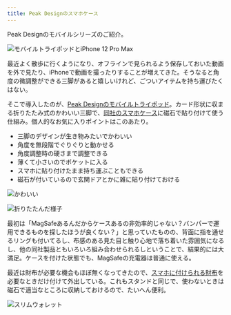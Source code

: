 ```yaml
---
title: Peak Designのスマホケース
---
```

Peak Designのモバイルシリーズのご紹介。

![](https://lh3.googleusercontent.com/docs/ADP-6oECQguwwGU0GgLt1aw2M6pYIUM0YeUtTs9s-zgp4AwTE1cHZL0nFTDhtEvuzPF_IVbDQMJFtsQPWC1ha9RhGb5CyFQhtBCrS1w-P9fsJO_PrpBDtTWMaeBGBhDhj6vJgAcSPmW-_2VNuKi_02odTimzsbjEGEN87KIU71piC33tkxwniT_YYLIS3OCz0a9c4AB7mGaYAzfPxlWxMfy_FjGRIJsnr4u8KUbKVK8-J0ELGgcRGU9kNENp7uge5grC6b2FZ15HA3eVVSRny992sgM7WWmAbr5vPpdQgYq7Dq2f0tjQOUQ4nEer7KxqbolxYvetMsqrZCW-8HAQwOh6yvLkBo1235qGr4oMYzUGyLEBSHn8Tib50P9PJIHT2VN9Pcf-vnXsImFRNHF4UK6A6XyAA4Qc_7lCcB9NxwESq6IfGTAhDArECj-SAUDba3CCnyqyyrawnIb3Ei4Y6A-tt1fm_OMAh6org0Yj4uGYsxhRmQ75TO54Ierr4oqDttqcHLT_6VENZOpvzzDYk7yVOsIySqr_4urnhBwvm_Y65Sp5AWtXFIUqm-Br5dm2vNQMyTHHThlj-5Ljltkcgca-zs2WFAQDSAYCjZJJv_PeGVQzKOT2piu9FdnKnOEkmTirwGow4dOk72DbTf2VPy5xphNO4x-NMMlrCqoViTlGGSTU5ujhHbjVvVj_55hnzNTa9T_s8cVjhXq_GQU7q_ooAYadSrv13Cz_W_YIPPIcxQFgcwsNsTajFJ8xiAVMl3UDuZs9d5hTqciq9ODlQLokcmS4OEIBgwS157kryNV4maRknQSSjYsIlZE3RYW2zArxIVWBoBkdiW3nNZmI_4VjxAEv9lobVy6rlE__CQAD4jf7L4Kg-D47d_zHmVXFfVxkEPZjUwuNYPTgam2SUrxIuyYMzhmguaajc8Ee9AzQHeKF_mUkjjMtJ8syqJwLRlX17BpRFdp1msstK2e6lTcRvNBAa4OTyRxv4fdLBfYyUdhyb0vWSQyG_bSDxVaVyAPizV3EhZjksLzKJFZ7uO8pwxgD0M0PXMNj6aglV9OpL2u2vur99pxwcMbjHWn88QQhiXpCcfHPOQNOSIGxwLsLAE6QOWs6v3NgWMRQbsUqO-R5z4AaLmZJ0vBlOPNMaLiZtJOAoiTqMJXjvTalDMS3VZqILkVFLM0fTHlx23TgeHrsZUSk-aJuOWQ0V6aySZZ4bBLlwf_QyBfN9Kzf73aHAAq0yL-2RHurph1BkWP6kebdBsyP "モバイルトライポッドとiPhone 12 Pro Max")

最近よく散歩に行くようになり、オフラインで見られるよう保存しておいた動画を外で見たり、iPhoneで動画を撮ったりすることが増えてきた。そうなると角度の微調整ができる三脚があると嬉しいけれど、ごついアイテムを持ち運びたくはない。

そこで導入したのが、[Peak Designのモバイルトライポッド](https://www.amazon.co.jp/dp/B09FRZPLL3)。カード形状に収まる折りたたみ式のかわいい三脚で、[同社のスマホケース](https://www.amazon.co.jp/dp/B09FP3HP7Z?)に磁石で貼り付けて使う仕組み。個人的なお気に入りポイントはこのあたり。

*   三脚のデザインが生き物みたいでかわいい
*   角度を無段階でぐりぐりと動かせる
*   角度調整時の硬さまで調整できる
*   薄くて小さいのでポケットに入る
*   スマホに貼り付けたまま持ち運ぶこともできる
*   磁石が付いているので玄関ドアとかに雑に貼り付けておける

![](https://lh3.googleusercontent.com/docs/ADP-6oHjCyZ_mdWKWlo4GLNhrArFIIfMv57e-eWRSQJH59jLNj4laZUoGotavFN3sWsXAhsSIVNBl0-4cTpAKm00iXOZISJ_Ukg08aFXoGnIdyRjsYrF8kgwsZNayXWRUm2BVJd4kWVXuaXYHhCFOrSQfbdc6U4adOBMIPuzXgFK2YCJDjrHgBEiww1wSMcM0MhVVn9HSqJd4Hri--i2phj-QMRNJj1wPWuJBQ0VFUAqC-_Lccf_1XyZXAEq8qB5JWw_Kqftee0CmNXJ7uj_0JNv3j3K9S05tsNo01LLDbR7kfGHJqXzPq13NARc-lLSJ-tvwsIK5eiw58JQabkw2gee6fyvkDeF4TXtdXbzCeccSBwiP7JS9P61XtrvAkRGgeK7LM0gMmoZOEpg9KUtqHZWcinCML-v-64beXtG8fp5LnBBGUUiFfG_0cvIFjajnP6oL0PFTA9rombd15_dX-Ib_SpBSOY1wzOUTcaeBzipNLXA8CAqOSIwj5GQm0D2XfFJuMqNO3SB6zG3GWECRRjg7Ol9uCDvgMQNesKQPNvCSuIKWEG0H_WnHbxAqwDtS1f1VWTB2Xi9xBdeDULuMWKu1OPCqR3-3CnFS3OQ9kT6v3x-2oQwRekfgXNlwZEzT-cSh97MbbYmrMmbpdriBHQzQDgPwuoBZuAHCJxqPNT_yJYRKj5vvY_yFxfMbYC6LwIEukwoWisvefGzZ9_hbokiW_7zmGglU-PuH6jfMRkWhziVQ5Dfff8PvbT7iMQ3KFtXzWlQ7sagihsbidN702nkVA9sFiodFZE-Hw75y8S3uleOCye4T7z53GP0roYuiu9_s2JoLrK-vyHh3PorxeggvDzlVquUEDqc9Cj43iqTQHHq_CSh2qJDQa67Oa8PUumSCvpnOC1Vn-08_LgYDcwylasRYknjqRtjlIvfbeb9HvKZqzufSso3HuIq9Gx3gbfBvLkiC_H2neuQX8vxd-QTlX7de2fyA6XfiesuB9qcmnCZgik5AKrwJBCPXNaJj-e8mqegm7I1QZlygWTlUUEsbyP6TM5bYbJknBNLwAX-A1FZDKFLPY9z6KPk7G_0yIMPycTj0Kwgrli-7c7u8f5ji2olR20qURbqn4hQYyuKfbuvuh7BXs7bv80P9bY6lokIZl2zlI79aXzM5wMCpSap9xeFb3WWj2i3LCFso5nGxsjfBfkVFGMSafFlI6mRLdZAcy-GtKb6WCokMrG4LWei3Xq5nOLKWFduWtlK3NnXpaVh12uR "かわいい")

![](https://lh3.googleusercontent.com/docs/ADP-6oGW6egz6k-RGX_0e91djJma82ouxYHke2iacYbrNzhVO07UI_61FM7P4P-WvB2RPmpOrq9sHONDhtisrmau9-E5s555Wr8fmIWr2Gs28h6BSzVYdzBD-cunAVlScY2nQruo61inAHzkIy2Mrt9UEzG_ugKPy2FKLU0WznmOMhhDO7QfkvDlhGhRmnDk4yCsCjcngKETLqG1Akq8eE09lq4hcBCChIYrP4UYFmqa6NcUpRf3aC3mzccrbS1Bzb0tbGRzeMpO_fnqklQPDVTUvkcJ3fWWJ8uTrdXUaiWrXpLlzbwxM7sYxnrKVYrIWsVq9GiNyIUgsBw5Lv_aIxxvGeVS0GJTyB4RxmN2gMADKGceZgZptO_Bj0CaJL39RJOr7exqudbb5tm3vQ_HgCDz87oUlYHGYtZNUqZh5JR07W8wCgaOJUGNp2aVy3SLQ-A8yyaHQa82qaM2SnzTw2dvCqTZF8HNRZqU9cv7xvJnMErrw33qeFYnGqBWIzDznyjah2QzzKGs7mHbB0cwLrQvvrRrgbANL10VLooGf4bMMgNM6VrRoBucktMShrXsAaDyjTkkM2DDtWpYzzQnh6Chn8YEaHGFXuiObOhf9kLYosbU37RuXWkC7UaF59ssCtEf-f8K_oYcks_dVWMm7-fjQERuOeF3IdyZ7NyRZpiSd04EaiRKkelO_pl7blGQINQWPRzL2VMSumbzH5u-08rHwiZDiqZb27Qonm6T7FdEUb7YLIH9GNDzjC7RkJiHVuPysYdDzs8Sq3rJW7WR23PwY2j0B4Ol-CdlKARBaPNCmWF0YFxg3FqvMjBTgYtxubOHahSrQbMky2rps6YBXsRnvXeZw_HBMCVfonX1fmFzVyDryjlX5EBhLtFIokiyIcWjuyyun-_ilGUOq0DAwsuU5A81cAE69neJVhGN-ucydA8nw9EyicWxCQGDZDu_E5gEZgnI5gUvl1Uk5RhJePJYZ0MKBOLKSghmDkIU2pehM6l0up49uvz-gDZKmmXMCHcCyN3ZQVJ1EaI1XFcPvXZ1l9kGsH-HgEareV6X8WbPxBnM4RQQ3jwMA4PYhzk7_mXJXQrRfDXmUy0sjFobAAy3Rf-diPohZKdMni8BKGRMfVOmtnhx_SMRHgnz27dJkKEqphrh4dEhEtVWCaSZAbu6Y2aKlmQnvjpK2hgRGPb_Sch6eFEcTX1Nw4OaTBd5mfGXh0Fd_POhmY0Bea_F8Hlb8o7tEbWVeQL_UAk4rbJRI_EQd3ud "折りたたんだ様子")

最初は「MagSafeあるんだからケースあるの非効率的じゃない？バンパーで運用できるものを探したほうが良くない？」と思っていたものの、背面に指を通せるリングも付いてるし、布感のある見た目と触り心地で落ち着いた雰囲気になるし、他の同社製品ともいろいろ組み合わせられるしということで、結果的には大満足。ケースを付けた状態でも、MagSafeの充電器は普通に使える。

最近は財布が必要な機会もほぼ無くなってきたので、[スマホに付けられる財布](https://www.amazon.co.jp/dp/B09FSGW671)を必要なときだけ付けて外出している。これもスタンドと同じで、使わないときは磁石で適当なところに収納しておけるので、たいへん便利。

![](https://lh3.googleusercontent.com/docs/ADP-6oHJtHJwpq_EcuULu6NQMpQfZJsgJmcky2MZyEMxU3EDXu8XQviUey8_XDFd3Cf-Kk12ISCwXOAjem3UFJwjh7r5rO8xfN4ipSp21HvG7-EkXhMFOQHqumniY6Esn1gc_fxgr7ml9R3mA-fPkaUl-8F7XtdGhSJ5ON4j1raEDkdriZ2rkvROcv2n0Rqblub-hdWG4oG-58I07tvfdNB6BJMFWnQNwW6pDmBQfzcM7MqyEzulloXNr2DeRbvOz9GPToZGlexe4J5yS3k5Ouyf-95KJiTK5nm5wB3C9eIrvRHUQXsV3ik6rcWT9aXjUs4qy8axOMcHEf9233YbL0JkrBxQEXK2PE-A3lsYEohqNJr0bdj5Tclwkc5MQa_6jLGhdfJGrHP-yCQQPvUaQizurPNRxjIGBiidGbm5DgREd55JVq3JRU8gpI4Vu9sme7eMmyaRfK3-RPNDE9xW5xKi38bmSxCIJ4NVfvAFMBsf2yoiypm43eIURI6zM71g3BZGqst_ck34hzJkZf0t-ft7S4RhVegSsdhILmQguB0JItMN0-uw3mgpt8r1rmJiPoIgSnljJO-6eKR6O1jM57W16_NbIxaJeoRSwidw_9GWf_lL-9xLMnKUVZrq7q-jbZ0JYPxA0zXG854GdG3eUuYl3gus7bdMcdxY1QksRRBZ7-UaRqRl3GcUPLGOwMuVBtNWqrM9Wfs6oQXmcJaAWP3wvNYzvmuuY-TR9aO7RnlZBAf0sssO4ItxyfbrLd7Kldm6od66KzE9Q3gIdMKuyl9h-yRnG64bcaeuaNsM6B_tRUnm05fdcLMmuQ_7KL_msNfQ5oXRDXjEnMSbq2BP0_HffS38YTqQmJiKJn0VnmOVGIOBXLRUUN1eti_d0WnsPf75oBYhOTH06p4UqpUdOtpncXmuNjHOVrcRvOXXws4oIBaw73i4K_pQuLKh1mtPbIa7cAzn79I7_sNrbFNQsR5zU6Z48h4WYuVbkQdFKSBKjwD-UuxwL9g16WyN77K6hXplM_LyjAfMa0mwXKa1gPHwqUlo2EZwv3T8J9RdxSWFGp8bS_ZqUfGQxAUdTtnKtrKujeMWPhKgh_cT0bUTCyM8a5XZTdgSOXlNoJ8bpWgfoPQowRlLO7HH-vIvC_ZjPg-oAyaXB5NAP35DcpL6J2b9sX6rC4ipT5Bvw4n4zMTCml_FqBz3eMvtn1Gjcdn41art_nswtWo4rY5ecrQuhNRwZVUchbe0c24d3jK8V0qQwFWN4gNb "スリムウォレット")
